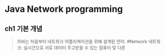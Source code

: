 Java Network programming
========================
ch1 기본 개념
-----------
>자바는 처음부터 네트워크 어플리케이션을 위해 설계된 언어.
#Network
>네트워크: 실시간으로 서로 데이터 주고받을 수 있는 컴퓨터 및 다른 


